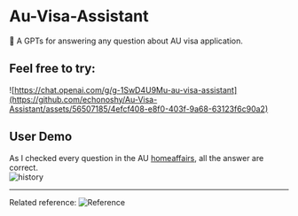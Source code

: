 # Au-Visa-Assistant
🚀 A GPTs for answering any question about AU visa application.

## Feel free to try:
![https://chat.openai.com/g/g-1SwD4U9Mu-au-visa-assistant](https://github.com/echonoshy/Au-Visa-Assistant/assets/56507185/4efcf408-e8f0-403f-9a68-63123f6c90a2)


## User Demo
As I checked every question in the AU [homeaffairs](https://immi.homeaffairs.gov.au/), all the answer are correct.  
![history](https://github.com/echonoshy/Au-Visa-Assistant/assets/56507185/f57fe39e-c2e4-45dd-96c5-b400866bde55)

---
Related reference:
![Reference](https://github.com/echonoshy/Au-Visa-Assistant/assets/56507185/0c1e5dda-9ee0-4682-831a-836d4294d672)
